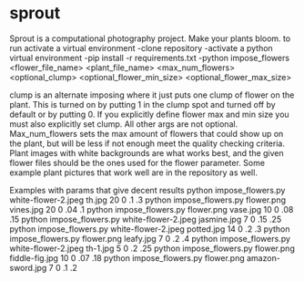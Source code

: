 # sprout
Sprout is a computational photography project. Make your plants bloom.
to run activate a virtual environment
-clone repository
-activate a python virtual environment
-pip install -r requirements.txt
-python impose_flowers <flower_file_name> <plant_file_name> <max_num_flowers> <optional_clump> <optional_flower_min_size> <optional_flower_max_size>

clump is an alternate imposing where it just puts one clump of flower on the plant. This is turned on by putting 1 in the clump spot and 
turned off by default or by putting 0. If you explicitly define flower max and min size you must also explicitly set clump. All other 
args are not optional. Max_num_flowers sets the max amount of flowers that could show up on the plant, but will be less if not enough 
meet the quality checking criteria. Plant images with white backgrounds are what works best, and the given flower files should be the ones 
used for the flower parameter. Some example plant pictures that work well are in the repository as well.


Examples with params that give decent results
python impose_flowers.py white-flower-2.jpeg th.jpg 20 0 .1 .3
python impose_flowers.py flower.png vines.jpg 20 0 .04 .1
python impose_flowers.py flower.png vase.jpg 10 0 .08 .15
python impose_flowers.py white-flower-2.jpeg jasmine.jpg 7 0 .15 .25
python impose_flowers.py white-flower-2.jpeg potted.jpg 14 0 .2 .3
python impose_flowers.py flower.png leafy.jpg 7 0 .2 .4
python impose_flowers.py white-flower-2.jpeg th-1.jpg 5 0 .2 .25
python impose_flowers.py flower.png fiddle-fig.jpg 10 0 .07 .18
python impose_flowers.py flower.png amazon-sword.jpg 7 0 .1 .2










